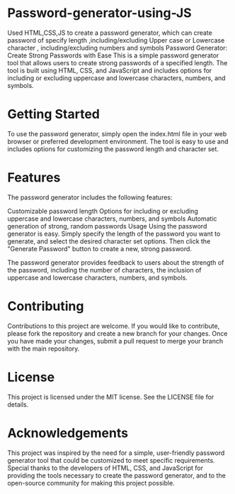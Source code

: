 # Password-generator-using-JS
Used HTML,CSS,JS to create a  password generator, which can create password of specify length ,including/excluding Upper case or Lowercase character , including/excluding numbers and symbols
Password Generator: Create Strong Passwords with Ease
This is a simple password generator tool that allows users to create strong passwords of a specified length. The tool is built using HTML, CSS, and JavaScript and includes options for including or excluding uppercase and lowercase characters, numbers, and symbols.

# Getting Started
To use the password generator, simply open the index.html file in your web browser or preferred development environment. The tool is easy to use and includes options for customizing the password length and character set.

# Features
The password generator includes the following features:

Customizable password length
Options for including or excluding uppercase and lowercase characters, numbers, and symbols
Automatic generation of strong, random passwords
Usage
Using the password generator is easy. Simply specify the length of the password you want to generate, and select the desired character set options. Then click the "Generate Password" button to create a new, strong password.

The password generator provides feedback to users about the strength of the password, including the number of characters, the inclusion of uppercase and lowercase characters, numbers, and symbols.

# Contributing
Contributions to this project are welcome. If you would like to contribute, please fork the repository and create a new branch for your changes. Once you have made your changes, submit a pull request to merge your branch with the main repository.

# License
This project is licensed under the MIT license. See the LICENSE file for details.

# Acknowledgements
This project was inspired by the need for a simple, user-friendly password generator tool that could be customized to meet specific requirements. Special thanks to the developers of HTML, CSS, and JavaScript for providing the tools necessary to create the password generator, and to the open-source community for making this project possible.
